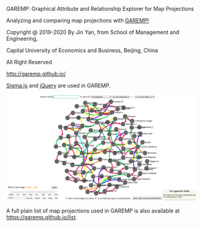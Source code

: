 GAREMP: Graphical Attribute and Relationship Explorer for Map Projections

Analyzing and comparing map projections with [GAREMP!](http://garemp.github.io)

Copyright @ 2019-2020 By Jin Yan, from School of Management and Engineering, 

Capital University of Economics and Business, Beijing, China

All Right Reserved

http://garemp.github.io/

[Sigma.js](http://sigmajs.org) and [jQuery](https://jquery.com) are used in GAREMP.

![Previews](https://raw.githubusercontent.com/garemp/garemp.github.io/master/screensnap/index.png)

A full plain list of map projections used in GAREMP is also available at https://garemp.github.io/list.
